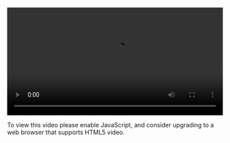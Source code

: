 <video controls="" style="width: 100%; display: block;"><source src="http://o86bpj665.bkt.clouddn.com/http-with-peter/4-response.mp4" type="video/mp4"><p>To view this video please enable JavaScript, and consider upgrading to a web browser that supports HTML5 video.</p></video>
